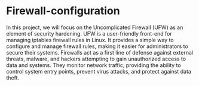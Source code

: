 # Firewall-configuration

In this project, we will focus on the Uncomplicated Firewall (UFW) as an element of security hardening. UFW is a user-friendly front-end for managing iptables firewall rules in Linux. It provides a simple way to configure and manage firewall rules, making it easier for administrators to secure their systems. Firewalls act as a first line of defense against external threats, malware, and hackers attempting to gain unauthorized access to data and systems. They monitor network traffic, providing the ability to control system entry points, prevent virus attacks, and protect against data theft.

